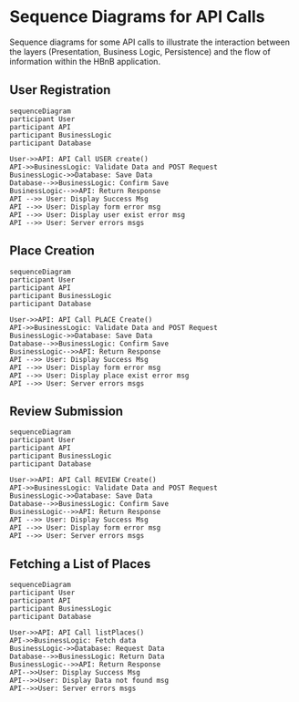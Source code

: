 # Sequence Diagrams for API Calls

Sequence diagrams for some API calls to illustrate the interaction between the layers (Presentation, Business Logic, Persistence) and the flow of information within the HBnB application.

## User Registration

```mermaid
sequenceDiagram
participant User
participant API
participant BusinessLogic
participant Database

User->>API: API Call USER create()
API->>BusinessLogic: Validate Data and POST Request
BusinessLogic->>Database: Save Data
Database-->>BusinessLogic: Confirm Save
BusinessLogic-->>API: Return Response
API -->> User: Display Success Msg
API -->> User: Display form error msg
API -->> User: Display user exist error msg
API -->> User: Server errors msgs
```

## Place Creation

```mermaid
sequenceDiagram
participant User
participant API
participant BusinessLogic
participant Database

User->>API: API Call PLACE Create()
API->>BusinessLogic: Validate Data and POST Request
BusinessLogic->>Database: Save Data
Database-->>BusinessLogic: Confirm Save
BusinessLogic-->>API: Return Response
API -->> User: Display Success Msg
API -->> User: Display form error msg
API -->> User: Display place exist error msg
API -->> User: Server errors msgs
```

## Review Submission

```mermaid
sequenceDiagram
participant User
participant API
participant BusinessLogic
participant Database

User->>API: API Call REVIEW Create()
API->>BusinessLogic: Validate Data and POST Request
BusinessLogic->>Database: Save Data
Database-->>BusinessLogic: Confirm Save
BusinessLogic-->>API: Return Response
API -->> User: Display Success Msg
API -->> User: Display form error msg
API -->> User: Server errors msgs
```

## Fetching a List of Places

```mermaid
sequenceDiagram
participant User
participant API
participant BusinessLogic
participant Database

User->>API: API Call listPlaces()
API->>BusinessLogic: Fetch data
BusinessLogic->>Database: Request Data
Database-->>BusinessLogic: Return Data
BusinessLogic-->>API: Return Response
API-->>User: Display Success Msg
API-->>User: Display Data not found msg
API-->>User: Server errors msgs
```
